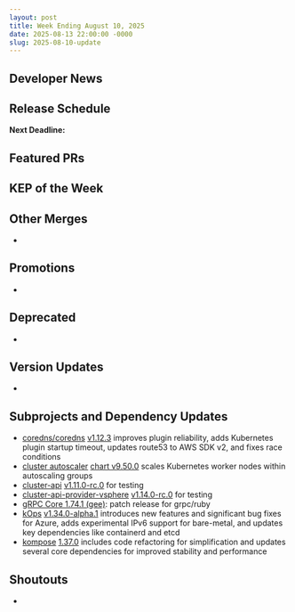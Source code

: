 ```yaml
---
layout: post
title: Week Ending August 10, 2025
date: 2025-08-13 22:00:00 -0000
slug: 2025-08-10-update
---
```


## Developer News


## Release Schedule

**Next Deadline:**


## Featured PRs


## KEP of the Week


## Other Merges

*

## Promotions

*

## Deprecated

*

## Version Updates

*

## Subprojects and Dependency Updates

* [coredns/coredns](https://github.com/coredns/coredns) [v1.12.3](https://github.com/coredns/coredns/releases/tag/v1.12.3) improves plugin reliability, adds Kubernetes plugin startup timeout, updates route53 to AWS SDK v2, and fixes race conditions
* [cluster autoscaler](https://github.com/kubernetes/autoscaler) [chart v9.50.0](https://github.com/kubernetes/autoscaler/releases/tag/cluster-autoscaler-chart-9.50.0) scales Kubernetes worker nodes within autoscaling groups
* [cluster-api](https://github.com/kubernetes-sigs/cluster-api) [v1.11.0-rc.0](https://github.com/kubernetes-sigs/cluster-api/releases/tag/v1.11.0-rc.1) for testing
* [cluster-api-provider-vsphere](https://github.com/kubernetes-sigs/cluster-api-provider-vsphere) [v1.14.0-rc.0](https://github.com/kubernetes-sigs/cluster-api-provider-vsphere/releases/tag/v1.14.0-rc.0) for testing 
* [gRPC Core 1.74.1 (gee)](https://github.com/grpc/grpc/releases/tag/v1.74.1): patch release for grpc/ruby
* [kOps](https://github.com/kubernetes/kops) [v1.34.0-alpha.1](https://github.com/kubernetes/kops/releases/tag/v1.34.0-alpha.1) introduces new features and significant bug fixes for Azure, adds experimental IPv6 support for bare-metal, and updates key dependencies like containerd and etcd
* [kompose](https://github.com/kubernetes/kompose) [1.37.0](https://github.com/kubernetes/kompose/releases/tag/v1.37.0) includes code refactoring for simplification and updates several core dependencies for improved stability and performance
  
## Shoutouts

*
